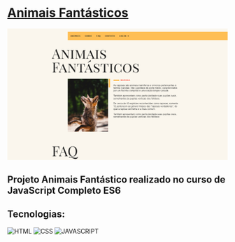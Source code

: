 <a href="https://larisnarciso.github.io/Origamid/JavaScript-Completo-ES6/Projeto-Final/index.html"><h1>Animais Fantásticos</h1></a>

<img src="/JavaScript-Completo-ES6/Projeto-Final/img/animais-fantasticos.jpg">

## Projeto Animais Fantástico realizado no curso de JavaScript Completo ES6

## Tecnologias:

![HTML](https://img.shields.io/badge/html-%2320232a.svg?style=for-the-badge&logo=html5&logoColor=%e34f26)
![CSS](https://img.shields.io/badge/css-%2320232a.svg?style=for-the-badge&logo=css3&logoColor=%2361dafb)
![JAVASCRIPT](https://img.shields.io/badge/javascript-%2320232a.svg?style=for-the-badge&logo=javascript&logoColor=%)
